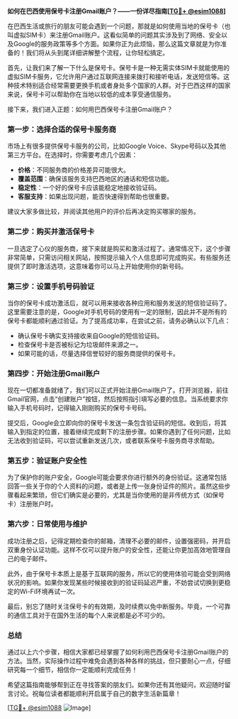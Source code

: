 **如何在巴西使用保号卡注册Gmail账户？——一份详尽指南[[TG💪+ @esim1088](https://t.me/s/esim1088)]**

在巴西生活或旅行的朋友可能会遇到一个问题，那就是如何使用当地的保号卡（也叫虚拟SIM卡）来注册Gmail账户。这看似简单的问题其实涉及到了网络、安全以及Google的服务政策等多个方面。如果你正为此烦恼，那么这篇文章就是为你准备的！我们将从头到尾详细讲解整个流程，让你轻松搞定。

首先，让我们来了解一下什么是保号卡。保号卡是一种无需实体SIM卡就能使用的虚拟SIM卡服务，它允许用户通过互联网连接来拨打和接听电话，发送短信等。这种技术特别适合经常需要更换手机或者身处多个国家的人群。对于巴西这样的国家来说，保号卡可以帮助你在当地以较低的成本享受通信服务。

接下来，我们进入正题：如何用巴西保号卡注册Gmail账户？

### 第一步：选择合适的保号卡服务商

市场上有很多提供保号卡服务的公司，比如Google Voice、Skype号码以及其他第三方平台。在选择时，你需要考虑几个因素：
- **价格**：不同服务商的价格差异可能很大。
- **覆盖范围**：确保该服务支持巴西地区的通话和短信功能。
- **稳定性**：一个好的保号卡应该能稳定地接收验证码。
- **客服支持**：如果出现问题，能否快速得到帮助也很重要。

建议大家多做比较，并阅读其他用户的评价后再决定购买哪家的服务。

### 第二步：购买并激活保号卡

一旦选定了心仪的服务商，接下来就是购买和激活过程了。通常情况下，这个步骤非常简单，只需访问相关网站，按照提示输入个人信息即可完成购买。有些服务还提供了即时激活选项，这意味着你可以马上开始使用你的新号码。

### 第三步：设置手机号码验证

当你的保号卡成功激活后，就可以用来接收各种应用和服务发送的短信验证码了。这里需要注意的是，Google对手机号码的使用有一定的限制，因此并不是所有的保号卡都能顺利通过验证。为了提高成功率，在尝试之前，请务必确认以下几点：
- 确认保号卡确实支持接收来自Google的短信验证码。
- 检查保号卡是否被标记为垃圾邮件来源之一。
- 如果可能的话，尽量选择信誉较好的服务商提供的保号卡。

### 第四步：开始注册Gmail账户

现在一切都准备就绪了，我们可以正式开始注册Gmail账户了。打开浏览器，前往Gmail官网，点击“创建账户”按钮，然后按照指引填写必要的信息。当系统要求你输入手机号码时，记得输入刚刚购买的保号卡号码。

提交后，Google会立即向你的保号卡发送一条包含验证码的短信。收到后，将其输入到指定的位置，接着继续完成剩下的注册步骤。如果你遇到了任何问题，比如无法收到验证码，可以尝试重新发送几次，或者联系保号卡服务商寻求帮助。

### 第五步：验证账户安全性

为了保护你的账户安全，Google可能会要求你进行额外的身份验证。这通常包括回答一些关于你的个人资料的问题，或者是上传一张身份证件的照片。虽然这些步骤看起来繁琐，但它们确实是必要的，尤其是当你使用的是非传统方式（如保号卡）注册账户时。

### 第六步：日常使用与维护

成功注册之后，记得定期检查你的邮箱，清理不必要的邮件，设置强密码，并开启双重身份认证功能。这样不仅可以提升账户的安全性，还能让你更加高效地管理自己的电子邮件。

此外，由于保号卡本质上是基于互联网的服务，所以它的使用体验可能会受到网络状况的影响。如果你发现某些时候接收到的验证码延迟严重，不妨尝试切换到更稳定的Wi-Fi环境再试一次。

最后，别忘了随时关注保号卡的有效期，及时续费以免中断服务。毕竟，一个可靠的通信工具对于在国外生活的每个人来说都是必不可少的。

### 总结

通过以上六个步骤，相信大家都已经掌握了如何利用巴西保号卡注册Gmail账户的方法。当然，实际操作过程中难免会遇到各种各样的挑战，但只要耐心一点，仔细研究每一个细节，相信你一定能顺利完成任务！

希望这篇指南能够帮到正在寻找答案的朋友们。如果你还有其他疑问，欢迎随时留言讨论。祝每位读者都能顺利开启属于自己的数字生活新篇章！

[[TG💪+ @esim1088](https://t.me/s/esim1088) ![Image](https://i.postimg.cc/4NQfJmqS/Snipaste-2025-05-13-00-14-12.png)]